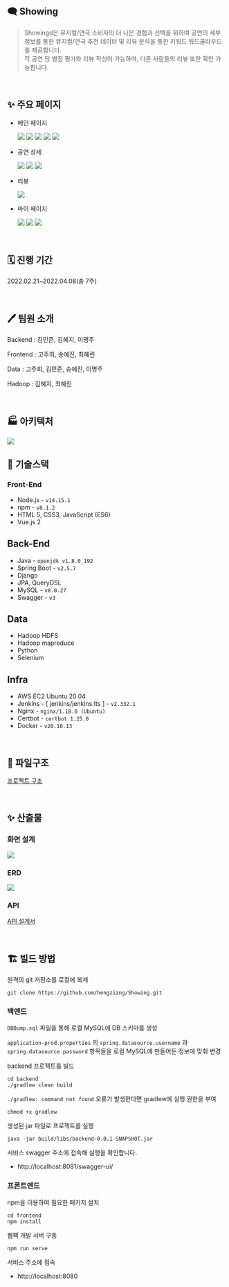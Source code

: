 ## 🗨️ Showing

> Showingd은 뮤지컬/연극 소비자의 더 나은 경험과 선택을 위하여 공연의 세부 정보를 통한 뮤지컬/연극 추천 데이터 및 리뷰 분석을 통한 키워드 워드클라우드를 제공합니다.  
> 각 공연 당 별점 평가와 리뷰 작성이 가능하며, 다른 사람들의 리뷰 또한 확인 가능합니다.

<br>

## ✨ 주요 페이지

- 메인 페이지

  ![](exec/main1.png)
  ![](exec/main2.png)
  ![](exec/main3.png)
  ![](exec/main4.png)
  ![](exec/main5.png)

- 공연 상세

  ![](exec/show1.png)
  ![](exec/show2.png)
  ![](exec/show3.png)

- 리뷰

  ![](exec/review.png)

- 마이 페이지

  ![](exec/user1.png)
  ![](exec/user2.png)
  ![](exec/user3.png)

<br>

## 🗓️ 진행 기간

2022.02.21~2022.04.08(총 7주)

<br>

## 🖊️ 팀원 소개

Backend : 김민준, 김혜지, 이명주

Frontend : 고주희, 송예진, 최혜린

Data : 고주희, 김민준, 송예진, 이명주

Hadoop : 김혜지, 최혜린

<br>

## 🏭 아키텍처

![](exec/architecture.png)

## 🔨 기술스택

### Front-End

- Node.js - `v14.15.1`
- npm - `v8.1.2`
- HTML 5, CSS3, JavaScript (ES6)
- Vue.js 2

## Back-End

- Java - `openjdk v1.8.0_192`
- Spring Boot - `v2.5.7`
- Django
- JPA, QueryDSL
- MySQL - `v8.0.27`
- Swagger - `v3`

## Data

- Hadoop HDFS
- Hadoop mapreduce
- Python
- Selenium

## Infra

- AWS EC2 Ubuntu 20.04
- Jenkins - [ jenkins/jenkins:lts ] - `v2.332.1`
- Nginx - `nginx/1.18.0 (Ubuntu)`
- Certbot - `certbot 1.25.0`
- Docker - `v20.10.13`

<br>

## 🔨 파일구조

[프로젝트 구조](https://broadleaf-crabapple-56b.notion.site/dfae4f46a3ee40eba813d49425fa9f8e)

<br>

## ✨ 산출물

### 화면 설계

![](exec/uiux.png)

### ERD

![](exec/erd.png)

### API

[API 설계서](https://broadleaf-crabapple-56b.notion.site/API-9a5a758b6b074989ab66d53ca90184f6)

<br>

## 🏗️ 빌드 방법

원격의 git 저장소를 로컬에 복제

```shell
git clone https://github.com/hengzizng/Showing.git
```

### 백엔드

`DBDump.sql` 파일을 통해 로컬 MySQL에 DB 스키마를 생성

`application-prod.properties` 의 `spring.datasource.username` 과 `spring.datasource.password` 항목들을 로컬 MySQL에 만들어둔 정보에 맞춰 변경

backend 프로젝트를 빌드

```shell
cd backend
./gradlew clean build
```

`./gradlew: command not found` 오류가 발생한다면 gradlew에 실행 권한을 부여

```shell
chmod +x gradlew
```

생성된 jar 파일로 프로젝트를 실행

```shell
java -jar build/libs/backend-0.0.1-SNAPSHOT.jar
```

서비스 swagger 주소에 접속해 실행을 확인합니다.

- http://localhost:8081/swagger-ui/

### 프론트엔드

npm을 이용하여 필요한 패키지 설치

```shell
cd frontend
npm install
```

웹팩 개발 서버 구동

```shell
npm run serve
```

서비스 주소에 접속

- http://localhost:8080
